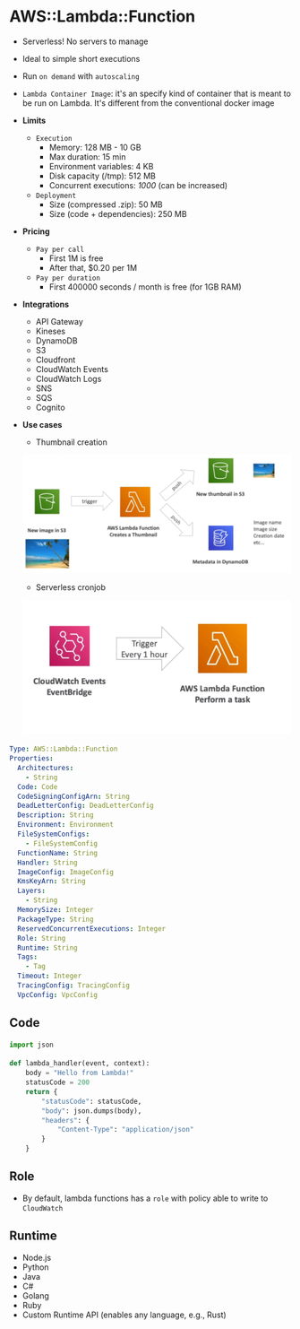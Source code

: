 # AWS::Lambda::Function

- Serverless! No servers to manage
- Ideal to simple short executions
- Run `on demand` with `autoscaling`
- `Lambda Container Image`: it's an specify kind of container that is meant to be run on Lambda. It's different from the conventional docker image

- **Limits**

  - `Execution`
    - Memory: 128 MB - 10 GB
    - Max duration: 15 min
    - Environment variables: 4 KB
    - Disk capacity (/tmp): 512 MB
    - Concurrent executions: _1000_ (can be increased)
  - `Deployment`
    - Size (compressed .zip): 50 MB
    - Size (code + dependencies): 250 MB

- **Pricing**

  - `Pay per call`
    - First 1M is free
    - After that, $0.20 per 1M
  - `Pay per duration`
    - First 400000 seconds / month is free (for 1GB RAM)

- **Integrations**

  - API Gateway
  - Kineses
  - DynamoDB
  - S3
  - Cloudfront
  - CloudWatch Events
  - CloudWatch Logs
  - SNS
  - SQS
  - Cognito

- **Use cases**

  - Thumbnail creation

  ![Thumbnail Creation](.images/lambda-thumbnail.png)

  - Serverless cronjob

  ![Cronjob](.images/lambda-cronjob.png)

```yaml
Type: AWS::Lambda::Function
Properties:
  Architectures:
    - String
  Code: Code
  CodeSigningConfigArn: String
  DeadLetterConfig: DeadLetterConfig
  Description: String
  Environment: Environment
  FileSystemConfigs:
    - FileSystemConfig
  FunctionName: String
  Handler: String
  ImageConfig: ImageConfig
  KmsKeyArn: String
  Layers:
    - String
  MemorySize: Integer
  PackageType: String
  ReservedConcurrentExecutions: Integer
  Role: String
  Runtime: String
  Tags:
    - Tag
  Timeout: Integer
  TracingConfig: TracingConfig
  VpcConfig: VpcConfig
```

## Code

```python
import json

def lambda_handler(event, context):
    body = "Hello from Lambda!"
    statusCode = 200
    return {
        "statusCode": statusCode,
        "body": json.dumps(body),
        "headers": {
            "Content-Type": "application/json"
        }
    }
```

## Role

- By default, lambda functions has a `role` with policy able to write to `CloudWatch`

## Runtime

- Node.js
- Python
- Java
- C#
- Golang
- Ruby
- Custom Runtime API (enables any language, e.g., Rust)
